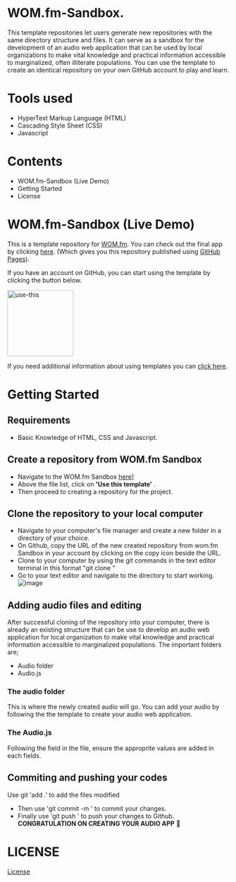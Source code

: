 # WOM.fm-Sandbox.
 This template repositories let users generate new repositories with the same directory structure and files. It can serve as a sandbox for the development of an audio web application that can be used by local organizations to make vital knowledge and practical information accessible to marginalized, often illiterate populations. You can use the template to create an identical repository on your own GitHub account to play and learn. 

# Tools used
- HyperText Markup Language (HTML)
- Cascading Style Sheet (CSS)
- Javascript

# Contents

- WOM.fm-Sandbox (Live Demo)
- Getting Started
- License

# WOM.fm-Sandbox (Live Demo)

This is a template repository for [WOM.fm](https://wom.fm).
You can check out the final app by clicking [here](https://oseqorg.github.io/WOM.fm-Sandbox/). (Which gives you this repository published using [GitHub Pages](https://docs.github.com/en/pages/getting-started-with-github-pages/configuring-a-publishing-source-for-your-github-pages-site#choosing-a-publishing-source)).

If you have an account on GitHub, you can start using the template by clicking the button below.

[<img width="150" alt="use-this" src="https://user-images.githubusercontent.com/32398058/180222451-79803087-fa71-4afa-8eb7-5944aa263712.png">](https://github.com/OSEQorg/WOM.fm-Sandbox/generate)


If you need additional information about using templates you can [click here](https://docs.github.com/en/repositories/creating-and-managing-repositories/creating-a-repository-from-a-template).

# Getting Started
## Requirements
 - Basic Knowledge of HTML, CSS and Javascript.

 ## Create a repository from WOM.fm Sandbox
 - Navigate to the WOM.fm Sandbox [here](https://oseqorg.github.io/WOM.fm-Sandbox/)]
 - Above the file list, click on **'Use this template'** .
 - Then proceed to creating a repository for the project.

 ## Clone the repository to your local computer 
- Navigate to your computer's file manager and create a new folder in a directory of your choice.
- On Github, copy the URL of the new created repository from wom.fm Sandbox in your account by clicking on the copy icon beside the URL.
- Clone to your computer by using the git commands in the text editor terminal in this format "git clone <repository url>"
- Go to your text editor and navigate to the directory to start working.
![image](https://user-images.githubusercontent.com/37791436/198752391-08898e02-cd70-4617-b79e-0135dacb4d78.png)


## Adding audio files and editing
 After successful cloning of the repository into your computer, there is already an existing structure that can be use to develop an audio web application for local organization to make vital knowledge and practical information accessible to marginalized populations. The important folders are;
 - Audio folder
 - Audio.js

 ### The audio folder
  This is where the newly created audio will go. You can add your audio by following the the template to create your audio web application.

 ### The Audio.js
  Following the field in the file, ensure the approprite values are added in each fields.

## Commiting and pushing your codes
 Use git 'add .' to add the files modified
 - Then use 'git commit -m <comment>' to commit your changes.
 - Finally use 'git push <repo url>' to push your changes to Github.
 **CONGRATULATION ON CREATING YOUR AUDIO APP** :tada:

 # LICENSE
 [License](github.com/SCA_HackFest/LICENSE)

